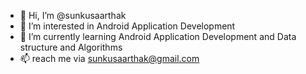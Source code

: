 - 👋 Hi, I’m @sunkusaarthak
- 👀 I’m interested in Android Application Development
- 🌱 I’m currently learning Android Application Development and Data structure and Algorithms
- 📫 reach me via sunkusaarthak@gmail.com

<!---
sunkusaarthak/sunkusaarthak is a ✨ special ✨ repository because its `README.md` (this file) appears on your GitHub profile.
You can click the Preview link to take a look at your changes.
--->
